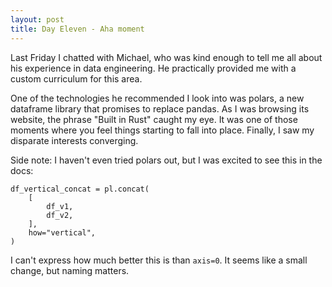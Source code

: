```yaml
---
layout: post
title: Day Eleven - Aha moment
---
```


Last Friday I chatted with Michael, who was kind enough to tell me all about his experience in data engineering. He practically provided me with a custom curriculum for this area. 

One of the technologies he recommended I look into was polars, a new dataframe library that promises to replace pandas. As I was browsing its website, the phrase "Built in Rust" caught my eye. It was one of those moments where you feel things starting to fall into place. Finally, I saw my disparate interests converging. 

Side note: I haven't even tried polars out, but I was excited to see this in the docs: 

```
df_vertical_concat = pl.concat(
    [
        df_v1,
        df_v2,
    ],
    how="vertical",
)
```

I can't express how much better this is than `axis=0`. It seems like a small change, but naming matters. 
